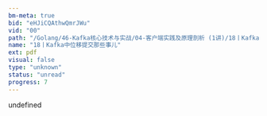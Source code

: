 ```yaml
---
bm-meta: true
bid: "eHJiCQAthwQmrJWu"
vid: "00"
path: "/Golang/46-Kafka核心技术与实战/04-客户端实践及原理剖析 (1讲)/18丨Kafka中位移提交那些事儿.pdf"
name: "18丨Kafka中位移提交那些事儿"
ext: pdf
visual: false
type: "unknown"
status: "unread"
progress: 7
---
```

undefined